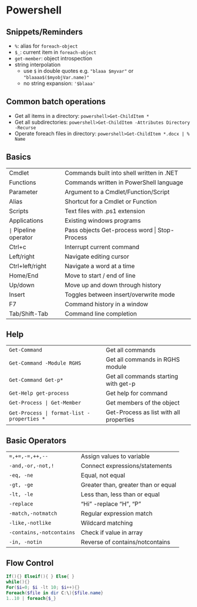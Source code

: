 # Powershell

## Snippets/Reminders

* `%`: alias for `foreach-object`
* `$_`: current item in `foreach-object`
* `get-member`: object introspection
* string interpolation
  * use `$` in double quotes e.g. `"blaaa $myvar"` or `"blaaaa$($myobjVar.name)"`
  * no string expansion: `'$blaaa'`

## Common batch operations

* Get all items in a directory: `powershell>Get-ChildItem *`
* Get all subdirectories: `powershell>Get-ChildItem -Attributes Directory -Recurse`
* Operate foreach files in directory: `powershell>Get-ChildItem *.docx | % Name`

## Basics

|||
|--|--|
|Cmdlet|Commands built into shell written in .NET|
|Functions|Commands written in PowerShell language|
|Parameter|Argument to a Cmdlet/Function/Script|
|Alias|Shortcut for a Cmdlet or Function|
|Scripts|Text files with .ps1 extension|
|Applications|Existing windows programs|
|`\|` Pipeline operator|Pass objects Get-process word \| Stop-Process|
|Ctrl+c|Interrupt current command|
|Left/right|Navigate editing cursor|
|Ctrl+left/right|Navigate a word at a time|
|Home/End|Move to start / end of line|
|Up/down|Move up and down through history|
|Insert|Toggles between insert/overwrite mode|
|F7|Command history in a window|
|Tab/Shift-Tab|Command line completion|

## Help

|||
|--|--|
|`Get-Command`|Get all commands|
|`Get-Command -Module RGHS`|Get all commands in RGHS module|
|`Get-Command Get-p*`|Get all commands starting with get-p|
|`Get-Help get-process`|Get help for command|
|`Get-Process \| Get-Member`|Get members of the object|
|`Get-Process \| format-list -properties *`|Get-Process as list with all properties|

## Basic Operators

|||
|--|--|
|`=,+=,-=,++,--`|Assign values to variable|
|`-and,-or,-not,!`|Connect expressions/statements|
|`-eq, -ne`|Equal, not equal|
|`-gt, -ge`|Greater than, greater than or equal|
|`-lt, -le`|Less than, less than or equal|
|`-replace`|“Hi” -replace “H”, “P”|
|`-match,-notmatch`|Regular expression match|
|`-like,-notlike`|Wildcard matching|
|`-contains,-notcontains`|Check if value in array|
|`-in, -notin`|Reverse of contains/notcontains|

## Flow Control

````powershell
If(){} Elseif(){ } Else{ }
while(){}
For($i=0; $i -lt 10; $i++){}
Foreach($file in dir C:\){$file.name}
1..10 | foreach{$_}
````
